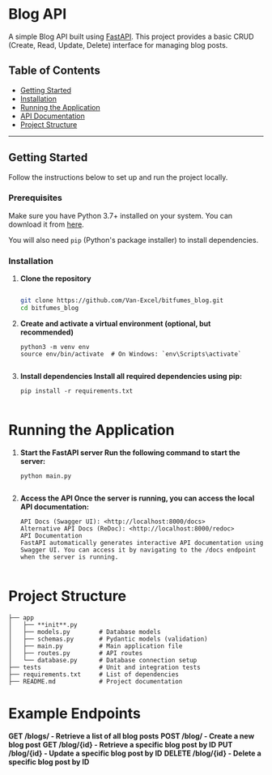 # Blog API

A simple Blog API built using [FastAPI](https://fastapi.tiangolo.com/). This project provides a basic CRUD (Create, Read, Update, Delete) interface for managing blog posts.

## Table of Contents

- [Getting Started](#getting-started)
- [Installation](#installation)
- [Running the Application](#running-the-application)
- [API Documentation](#api-documentation)
- [Project Structure](#project-structure)

---

## Getting Started

Follow the instructions below to set up and run the project locally.

### Prerequisites

Make sure you have Python 3.7+ installed on your system. You can download it from [here](https://www.python.org/downloads/).

You will also need `pip` (Python's package installer) to install dependencies.

### Installation

1. **Clone the repository**

   ```bash

   git clone https://github.com/Van-Excel/bitfumes_blog.git
   cd bitfumes_blog

2. **Create and activate a virtual environment (optional, but recommended)**

   ```
   python3 -m venv env
   source env/bin/activate  # On Windows: `env\Scripts\activate`


3. **Install dependencies Install all required dependencies using pip:**

   ```
   pip install -r requirements.txt


# Running the Application

1. **Start the FastAPI server Run the following command to start the server:**

   ```
   python main.py


2. **Access the API Once the server is running, you can access the local API documentation:**

   ```
   API Docs (Swagger UI): <http://localhost:8000/docs>
   Alternative API Docs (ReDoc): <http://localhost:8000/redoc>
   API Documentation
   FastAPI automatically generates interactive API documentation using Swagger UI. You can access it by navigating to the /docs endpoint when the server is running.


# Project Structure

   ```
   ├── app
   │   ├── **init**.py
   │   ├── models.py        # Database models
   │   ├── schemas.py       # Pydantic models (validation)
   │   ├── main.py          # Main application file
   │   ├── routes.py        # API routes
   │   └── database.py      # Database connection setup
   ├── tests                # Unit and integration tests
   ├── requirements.txt     # List of dependencies
   ├── README.md            # Project documentation
   ```


# Example Endpoints

**GET /blogs/ - Retrieve a list of all blog posts**
**POST /blog/ - Create a new blog post**
**GET /blog/{id} - Retrieve a specific blog post by ID**
**PUT /blog/{id} - Update a specific blog post by ID**
**DELETE /blog/{id} - Delete a specific blog post by ID**
